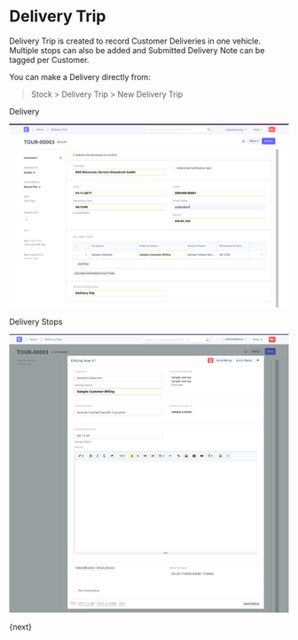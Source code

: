 <!-- add-breadcrumbs -->
# Delivery Trip

Delivery Trip is created to record Customer Deliveries in one vehicle. Multiple stops can also be added and Submitted Delivery Note can be tagged per Customer.

You can make a Delivery directly from:

> Stock > Delivery Trip > New Delivery Trip

Delivery

<img class="screenshot" alt="Delivery" src="./assets/delivery_trip.png">

Delivery Stops

<img class="screenshot" alt="Delivery" src="./assets/delivery_stops.png">

{next}